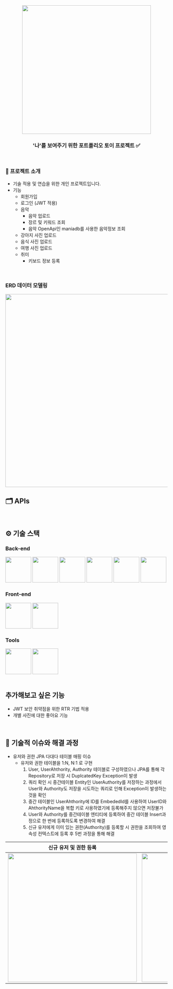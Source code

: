 <div align="center">

<!-- logo -->
<img src="https://search.pstatic.net/common/?src=http%3A%2F%2Fblogfiles.naver.net%2FMjAyNDA2MjBfMjI0%2FMDAxNzE4ODU0NjE2NTEx.EGlSQtG4A7foGqij66is5ReorZZlNs0FSQljZxpbqmcg.62caY61ZYGQ9Vo3D5N-OzibHQJWWgaiXPUZxYZqmW0og.JPEG%2FGettyImages-jv13450691_%25281%2529.jpg&type=sc960_832" width="400"/>

### '나'를 보여주기 위한 포트폴리오 토이 프로젝트 ✅

<!-- logo [<img src="https://img.shields.io/badge/-spring boot-important?style=flat&logo=spring-boot&logoColor=white" />]() 
[<img src="https://img.shields.io/badge/-spring boot jpa-important?style=flat&logo=java&logoColor=white" />]() 
[<img src="https://img.shields.io/badge/-notion-black?style=flat&logo=notion&logoColor=white" />]() 
[<img src="https://img.shields.io/badge/-java-yellow?style=flat&logo=java&logoColor=white" />]() 
[<img src="https://img.shields.io/badge/-Javascript-blue?style=flat&logo=JavaScript&logoColor=white" />]() 
[<img src="https://img.shields.io/badge/-Vue.js-blue?style=flat&logo=Vue.js&logoColor=white" />]() 
[<img src="https://img.shields.io/badge/MySQL-v8.0.37 -yellow?style=flat&logo=MySQL&logoColor=white" />]() -->
<br/> 

</div> 

### 📝 프로젝트 소개

- 기술 적용 및 연습을 위한 개인 프로젝트입니다.
- 기능
  + 회원가입
  + 로그인 (JWT 적용)
  + 음악
    + 음악 업로드
    + 장르 및 키워드 조회
    + 음악 OpenApi인 maniadb를 사용한 음악정보 조회
  + 강아지 사진 업로드
  + 음식 사진 업로드
  + 여행 사진 업로드
  + 취미
    + 키보드 정보 등록

<br />

### ERD 데이터 모델링
<img src="https://github.com/user-attachments/assets/59b0ca3d-89f3-4098-9087-f07223bc9c2e" width="600"/>

<br />

## 🗂️ APIs




<br />

## ⚙ 기술 스택
### Back-end
<div>
<img src="https://github.com/yewon-Noh/readme-template/blob/main/skills/Java.png?raw=true" width="80">
<img src="https://github.com/yewon-Noh/readme-template/blob/main/skills/SpringBoot.png?raw=true" width="80">
<img src="https://github.com/yewon-Noh/readme-template/blob/main/skills/SpringSecurity.png?raw=true" width="80">
<img src="https://github.com/yewon-Noh/readme-template/blob/main/skills/SpringDataJPA.png?raw=true" width="80">
<img src="https://github.com/yewon-Noh/readme-template/blob/main/skills/Mysql.png?raw=true" width="80">
<img src="https://github.com/yewon-Noh/readme-template/blob/main/skills/Redis.png?raw=true" width="80">
</div>

### Front-end
<div>
<img src="https://github.com/yewon-Noh/readme-template/blob/main/skills/JavaScript.png?raw=true" width="80">
<img src="https://github.com/user-attachments/assets/37851a02-8773-4c05-be06-f3653fe918d1" width="80">
</div>

### Tools
<div>
<img src="https://github.com/yewon-Noh/readme-template/blob/main/skills/Github.png?raw=true" width="80">
<img src="https://github.com/yewon-Noh/readme-template/blob/main/skills/Notion.png?raw=true" width="80">
</div>

<br />

## 추가해보고 싶은 기능
- JWT 보안 취약점을 위한 RTR 기법 적용
- 개별 사진에 대한 좋아요 기능

<br />

## 🤔 기술적 이슈와 해결 과정
- 유저와 권한 JPA 다대다 테이블 매핑 이슈
  + 유저와 권한 테이블을 1:N, N:1 로 구현
    1. User, UserAhthority, Authority 테이블로 구성하였으나 JPA를 통해 각 Repository로 저장 시 DuplcatedKey Exception이 발생
    2. 쿼리 확인 시 중간테이블 Entity인 UserAuthority를 저장하는 과정에서 User와 Authority도 저장을 시도하는 쿼리로 인해 Exception이 발생하는 것을 확인
    3. 중간 테이블인 UserAhthority에 ID를 EmbededId를 사용하여 UserID와 AhthorityName을 복합 키로 사용하였기에 등록해주지 않으면 저장불가
    4. User와 Authority를 중간테이블 엔티티에 등록하여 중간 테이블 Insert과정으로 한 번에 등록하도록 변경하여 해결
    5. 신규 유저에게 이미 있는 권한(Authority)를 등록할 시 권한을 조회하여 영속성 컨텍스트에 등록 후 5번 과정을 통해 해결

|신규 유저 및 권한 등록|신규 유저 등록|
|:---:|:---:|
|<img src="https://github.com/user-attachments/assets/cba5a685-4528-4c19-94aa-4ee7af16ade4" width="400"/>|<img src="https://github.com/user-attachments/assets/c6ede36d-64f9-48a7-ace2-ade62622bb5a" width="400"/>|
<!--- Jwt 탈취 취약점 보완
  + Jwt에 대한 공부를 하던 중 JWT의 취약점에 대한 공부를 통해 Security 코딩의 중요성을 발견
  + Access Token 외에 Refresh Token을 사용하는 RTR 기법을 적용
  + Refresh Token 저장을 위해 Redis를 도입하여 저장 -->
<br />
